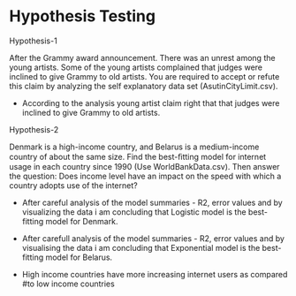 # Hypothesis Testing

Hypothesis-1

After the Grammy  award announcement. There was an unrest among the young artists. Some of the young artists complained that judges were inclined to give Grammy to old artists. You are required to accept or refute this claim by analyzing the self explanatory data set (AsutinCityLimit.csv).

- According to the analysis young artist claim right that that judges were inclined to give Grammy to old artists.

Hypothesis-2

Denmark is a high-income country, and Belarus is a medium-income country of about the same size. Find the best-ﬁtting model for internet usage in each country since 1990 (Use WorldBankData.csv). Then answer the question: Does income level have an impact on the speed with which a country adopts use of the internet?

- After careful analysis of the model summaries - R2, error values and by visualizing the data i am concluding that Logistic model is the best-fitting model for Denmark.

- After carefull analysis of the model summaries - R2, error values and by visualising the data i am concluding that Exponential model is the best-fitting model for Belarus.

- High income countries have more increasing internet users as compared
#to low income countries

